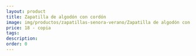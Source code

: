 ```yaml
---
layout: product
title: Zapatilla de algodón con cordón
image: img/productos/zapatillas-senora-verano/Zapatilla de algodón con cordón=18 - copia.webp
price: 18 - copia
tags: 
description: 
order: 0
---
```

